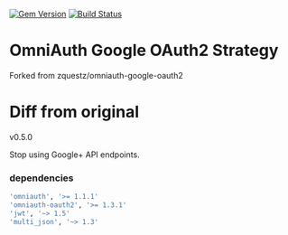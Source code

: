 [![Gem Version](https://badge.fury.io/rb/omniauth-google-oauth2.svg)](https://badge.fury.io/rb/omniauth-google-oauth2)
[![Build Status](https://travis-ci.org/zquestz/omniauth-google-oauth2.svg)](https://travis-ci.org/zquestz/omniauth-google-oauth2)

# OmniAuth Google OAuth2 Strategy

Forked from zquestz/omniauth-google-oauth2

# Diff from original

v0.5.0

Stop using Google+ API endpoints.

### dependencies

```ruby
'omniauth', '>= 1.1.1'
'omniauth-oauth2', '>= 1.3.1'
'jwt', '~> 1.5'
'multi_json', '~> 1.3'
```
